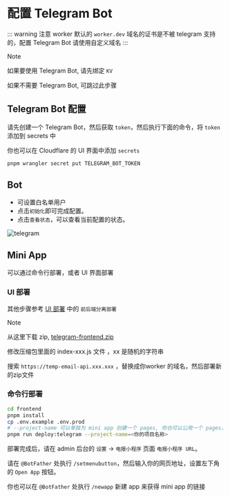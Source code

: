 # 配置 Telegram Bot

::: warning 注意
worker 默认的 `worker.dev` 域名的证书是不被 telegram 支持的，配置 Telegram Bot 请使用自定义域名
:::

> [!NOTE]
> 如果要使用 Telegram Bot, 请先绑定 `KV`
>
> 如果不需要 Telegram Bot, 可跳过此步骤

## Telegram Bot 配置

请先创建一个 Telegram Bot，然后获取 `token`，然后执行下面的命令，将 `token` 添加到 secrets 中

你也可以在 Cloudflare 的 UI 界面中添加 `secrets`

```bash
pnpm wrangler secret put TELEGRAM_BOT_TOKEN
```

## Bot

- 可设置白名单用户
- 点击`初始化`即可完成配置。
- 点击`查看状态`，可以查看当前配置的状态。

![telegram](/feature/telegram.png)

## Mini App

可以通过命令行部署，或者 UI 界面部署

### UI 部署

其他步骤参考 [UI 部署](/zh/guide/cli/pages) 中的 `前后端分离部署`

> [!NOTE]
> 从这里下载 zip, [telegram-frontend.zip](https://github.com/dreamhunter2333/cloudflare_temp_email/releases/latest/download/telegram-frontend.zip)
>
> 修改压缩包里面的 index-xxx.js 文件 ，xx 是随机的字符串
>
> 搜索 `https://temp-email-api.xxx.xxx` ，替换成你worker 的域名，然后部署新的zip文件

### 命令行部署

```bash
cd frontend
pnpm install
cp .env.example .env.prod
# --project-name 可以单独为 mini app 创建一个 pages, 你也可以公用一个 pages，但是可能遇到 js 加载不了的问题
pnpm run deploy:telegram --project-name=<你的项目名称>
```

部署完成后，请在 admin 后台的 `设置` -> `电报小程序` 页面 `电报小程序 URL`。

请在 `@BotFather` 处执行 `/setmenubutton`，然后输入你的网页地址，设置左下角的 `Open App` 按钮。

你也可以在 `@BotFather` 处执行 `/newapp` 新建 app 来获得 mini app 的链接
